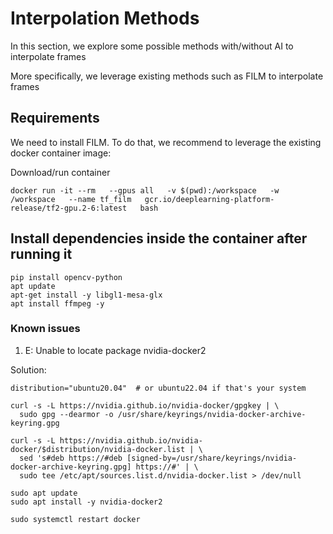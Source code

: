 # Interpolation Methods
In this section, we explore some possible methods with/without AI to interpolate frames

More specifically, we leverage existing methods such as FILM to interpolate frames

## Requirements
We need to install FILM. To do that, we recommend to leverage the existing docker container image:

Download/run container
```
docker run -it --rm   --gpus all   -v $(pwd):/workspace   -w /workspace   --name tf_film   gcr.io/deeplearning-platform-release/tf2-gpu.2-6:latest   bash
```

## Install dependencies inside the container after running it
```
pip install opencv-python
apt update
apt-get install -y libgl1-mesa-glx
apt install ffmpeg -y
```

### Known issues

1. E: Unable to locate package nvidia-docker2

Solution:

```
distribution="ubuntu20.04"  # or ubuntu22.04 if that's your system

curl -s -L https://nvidia.github.io/nvidia-docker/gpgkey | \
  sudo gpg --dearmor -o /usr/share/keyrings/nvidia-docker-archive-keyring.gpg

curl -s -L https://nvidia.github.io/nvidia-docker/$distribution/nvidia-docker.list | \
  sed 's#deb https://#deb [signed-by=/usr/share/keyrings/nvidia-docker-archive-keyring.gpg] https://#' | \
  sudo tee /etc/apt/sources.list.d/nvidia-docker.list > /dev/null

sudo apt update
sudo apt install -y nvidia-docker2

sudo systemctl restart docker
```
